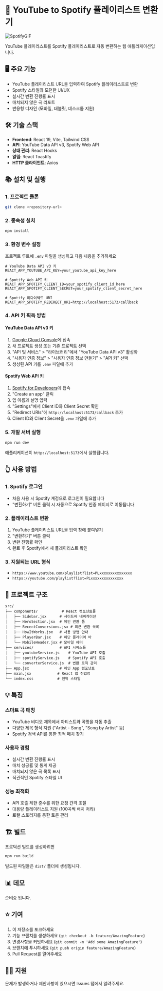 # 🎵 YouTube to Spotify 플레이리스트 변환기
![SpotifyGIF](https://github.com/user-attachments/assets/6c82d5a4-9dbc-42ff-8a2d-aa115ce90e0d)

YouTube 플레이리스트를 Spotify 플레이리스트로 자동 변환하는 웹 애플리케이션입니다.

## 🖥️ 주요 기능

- YouTube 플레이리스트 URL을 입력하여 Spotify 플레이리스트로 변환
- Spotify 스타일의 모던한 UI/UX
- 실시간 변환 진행률 표시
- 매치되지 않은 곡 리포트
- 반응형 디자인 (모바일, 태블릿, 데스크톱 지원)

## 🛠️ 기술 스택

- **Frontend**: React 19, Vite, Tailwind CSS
- **API**: YouTube Data API v3, Spotify Web API
- **상태 관리**: React Hooks
- **알림**: React Toastify
- **HTTP 클라이언트**: Axios

## 📚 설치 및 실행

### 1. 프로젝트 클론

```bash
git clone <repository-url>
```

### 2. 종속성 설치

```bash
npm install
```

### 3. 환경 변수 설정

프로젝트 루트에 `.env` 파일을 생성하고 다음 내용을 추가하세요

```env
# YouTube Data API v3 키
REACT_APP_YOUTUBE_API_KEY=your_youtube_api_key_here

# Spotify Web API 키
REACT_APP_SPOTIFY_CLIENT_ID=your_spotify_client_id_here
REACT_APP_SPOTIFY_CLIENT_SECRET=your_spotify_client_secret_here

# Spotify 리다이렉트 URI
REACT_APP_SPOTIFY_REDIRECT_URI=http://localhost:5173/callback
```

### 4. API 키 획득 방법

#### YouTube Data API v3 키

1. [Google Cloud Console](https://console.developers.google.com/)에 접속
2. 새 프로젝트 생성 또는 기존 프로젝트 선택
3. "API 및 서비스" > "라이브러리"에서 "YouTube Data API v3" 활성화
4. "사용자 인증 정보" > "사용자 인증 정보 만들기" > "API 키" 선택
5. 생성된 API 키를 `.env` 파일에 추가

#### Spotify Web API 키

1. [Spotify for Developers](https://developer.spotify.com/dashboard/applications)에 접속
2. "Create an app" 클릭
3. 앱 이름과 설명 입력
4. "Settings"에서 Client ID와 Client Secret 확인
5. "Redirect URIs"에 `http://localhost:5173/callback` 추가
6. Client ID와 Client Secret을 `.env` 파일에 추가

### 5. 개발 서버 실행

```bash
npm run dev
```

애플리케이션이 `http://localhost:5173`에서 실행됩니다.

## 👆 사용 방법

### 1. Spotify 로그인

- 처음 사용 시 Spotify 계정으로 로그인이 필요합니다
- "변환하기" 버튼 클릭 시 자동으로 Spotify 인증 페이지로 이동됩니다

### 2. 플레이리스트 변환

1. YouTube 플레이리스트 URL을 입력 창에 붙여넣기
2. "변환하기" 버튼 클릭
3. 변환 진행률 확인
4. 완료 후 Spotify에서 새 플레이리스트 확인

### 3. 지원되는 URL 형식

- `https://www.youtube.com/playlist?list=PLxxxxxxxxxxxxxxx`
- `https://youtube.com/playlist?list=PLxxxxxxxxxxxxxxx`

## 📂 프로젝트 구조

```
src/
├── components/           # React 컴포넌트들
│   ├── Sidebar.jsx      # 사이드바 네비게이션
│   ├── HeroSection.jsx  # 메인 변환 폼
│   ├── RecentConversions.jsx # 최근 변환 목록
│   ├── HowItWorks.jsx   # 사용 방법 안내
│   ├── PlayerBar.jsx    # 하단 플레이어 바
│   └── MobileHeader.jsx # 모바일 헤더
├── services/            # API 서비스들
│   ├── youtubeService.js    # YouTube API 호출
│   ├── spotifyService.js    # Spotify API 호출
│   └── converterService.js  # 변환 로직 관리
├── App.jsx              # 메인 App 컴포넌트
├── main.jsx            # React 앱 진입점
└── index.css           # 전역 스타일
```

## 💡 특징

### 스마트 곡 매칭

- YouTube 비디오 제목에서 아티스트와 곡명을 자동 추출
- 다양한 제목 형식 지원 ("Artist - Song", "Song by Artist" 등)
- Spotify 검색 API를 통한 최적 매치 찾기

### 사용자 경험

- 실시간 변환 진행률 표시
- 매치 성공률 및 통계 제공
- 매치되지 않은 곡 목록 표시
- 직관적인 Spotify 스타일 UI

### 성능 최적화

- API 호출 제한 준수를 위한 요청 간격 조절
- 대용량 플레이리스트 지원 (100곡씩 배치 처리)
- 로컬 스토리지를 통한 토큰 관리

## 🏗️ 빌드

프로덕션 빌드를 생성하려면

```bash
npm run build
```

빌드된 파일들은 `dist/` 폴더에 생성됩니다.

## 📊 데모

준비중 입니다.

## ⭐ 기여

1. 이 저장소를 포크하세요
2. 기능 브랜치를 생성하세요 (`git checkout -b feature/AmazingFeature`)
3. 변경사항을 커밋하세요 (`git commit -m 'Add some AmazingFeature'`)
4. 브랜치에 푸시하세요 (`git push origin feature/AmazingFeature`)
5. Pull Request를 열어주세요

## 👨‍🔧 지원

문제가 발생하거나 제안사항이 있으시면 Issues 탭에서 알려주세요.
